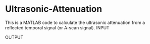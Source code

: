 # Ultrasonic-Attenuation
This is a MATLAB code to calculate the ultrasonic attenuation from a reflected temporal signal (or A-scan signal).
INPUT


OUTPUT

